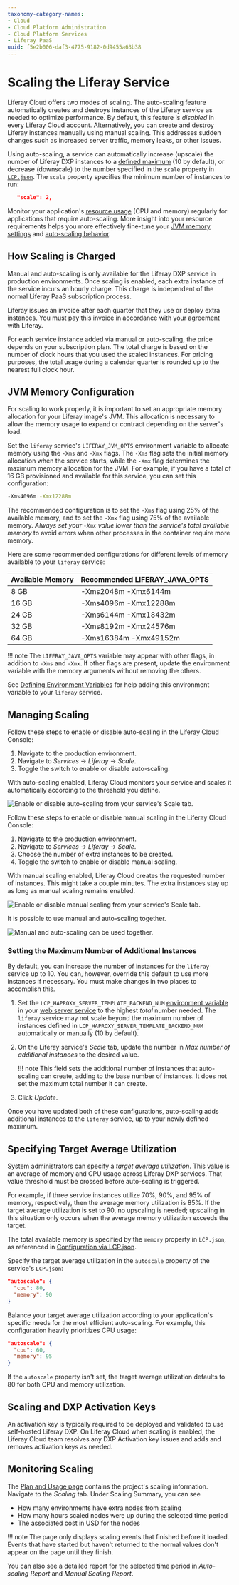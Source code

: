 ```yaml
---
taxonomy-category-names:
- Cloud
- Cloud Platform Administration
- Cloud Platform Services
- Liferay PaaS
uuid: f5e2b006-daf3-4775-9182-0d9455a63b38
---
```

# Scaling the Liferay Service

Liferay Cloud offers two modes of scaling. The auto-scaling feature automatically creates and destroys instances of the Liferay service as needed to optimize performance. By default, this feature is *disabled* in every Liferay Cloud account. Alternatively, you can create and destroy Liferay instances manually using manual scaling. This addresses sudden changes such as increased server traffic, memory leaks, or other issues.

Using auto-scaling, a service can automatically increase (upscale) the number of Liferay DXP instances to a [defined maximum](#setting-the-maximum-number-of-additional-instances) (10 by default), or decrease (downscale) to the number specified in the `scale` property in [`LCP.json`](../reference/configuration-via-lcp-json.md). The `scale` property specifies the minimum number of instances to run:

```json
   "scale": 2,
```

Monitor your application's [resource usage](./quotas-and-resource-usage.md) (CPU and memory) regularly for applications that require auto-scaling. More insight into your resource requirements helps you more effectively fine-tune your [JVM memory settings](#jvm-memory-configuration) and [auto-scaling behavior](#specifying-target-average-utilization).

## How Scaling is Charged

Manual and auto-scaling is only available for the Liferay DXP service in production environments. Once scaling is enabled, each extra instance of the service incurs an hourly charge. This charge is independent of the normal Liferay PaaS subscription process.

Liferay issues an invoice after each quarter that they use or deploy extra instances. You must pay this invoice in accordance with your agreement with Liferay.

For each service instance added via manual or auto-scaling, the price depends on your subscription plan. The total charge is based on the number of clock hours that you used the scaled instances. For pricing purposes, the total usage during a calendar quarter is rounded up to the nearest full clock hour.

## JVM Memory Configuration

For scaling to work properly, it is important to set an appropriate memory allocation for your Liferay image's JVM. This allocation is necessary to allow the memory usage to expand or contract depending on the server's load.

Set the `liferay` service's `LIFERAY_JVM_OPTS` environment variable to allocate memory using the `-Xms` and `-Xmx` flags. The `-Xms` flag sets the initial memory allocation when the service starts, while the `-Xmx` flag determines the maximum memory allocation for the JVM. For example, if you have a total of 16 GB provisioned and available for this service, you can set this configuration:

```bash
-Xms4096m -Xmx12288m
```

The recommended configuration is to set the `-Xms` flag using 25% of the available memory, and to set the `-Xmx` flag using 75% of the available memory. *Always set your `-Xmx` value lower than the service's total available memory* to avoid errors when other processes in the container require more memory.

Here are some recommended configurations for different levels of memory available to your `liferay` service:

| **Available Memory** | **Recommended LIFERAY_JAVA_OPTS** |
| :------------------- | :-------------------------------- |
| 8 GB                 | -Xms2048m -Xmx6144m               |
| 16 GB                | -Xms4096m -Xmx12288m              |
| 24 GB                | -Xms6144m -Xmx18432m              |
| 32 GB                | -Xms8192m -Xmx24576m              |
| 64 GB                | -Xms16384m -Xmx49152m             |

!!! note
    The `LIFERAY_JAVA_OPTS` variable may appear with other flags, in addition to `-Xms` and `-Xmx`. If other flags are present, update the environment variable with the memory arguments without removing the others.

See [Defining Environment Variables](../reference/defining-environment-variables.md) for help adding this environment variable to your `liferay` service.

## Managing Scaling

Follow these steps to enable or disable auto-scaling in the Liferay Cloud Console:

1. Navigate to the production environment.
1. Navigate to *Services* &rarr; *Liferay* &rarr; *Scale*.
1. Toggle the switch to enable or disable auto-scaling.

With auto-scaling enabled, Liferay Cloud monitors your service and scales it automatically according to the threshold you define.

![Enable or disable auto-scaling from your service's Scale tab.](./scaling-the-liferay-service/images/01.png)

Follow these steps to enable or disable manual scaling in the Liferay Cloud Console:

1. Navigate to the production environment.
1. Navigate to *Services* &rarr; *Liferay* &rarr; *Scale*.
1. Choose the number of extra instances to be created.
1. Toggle the switch to enable or disable manual scaling.

With manual scaling enabled, Liferay Cloud creates the requested number of instances. This might take a couple minutes. The extra instances stay up as long as manual scaling remains enabled.

![Enable or disable manual scaling from your service's Scale tab.](./scaling-the-liferay-service/images/02.png)

It is possible to use manual and auto-scaling together.

![Manual and auto-scaling can be used together.](./scaling-the-liferay-service/images/03.png)

### Setting the Maximum Number of Additional Instances

By default, you can increase the number of instances for the `liferay` service up to 10. You can, however, override this default to use more instances if necessary. You must make changes in two places to accomplish this.

1. Set the `LCP_HAPROXY_SERVER_TEMPLATE_BACKEND_NUM` [environment variable](../reference/defining-environment-variables.md) in your [web server service](../platform-services/web-server-service.md) to the highest *total* number needed. The `liferay` service may not scale beyond the maximum number of instances defined in `LCP_HAPROXY_SERVER_TEMPLATE_BACKEND_NUM` automatically or manually (10 by default).

1. On the Liferay service's *Scale* tab, update the number in *Max number of additional instances* to the desired value.

   !!! note
       This field sets the additional number of instances that auto-scaling can create, adding to the base number of instances. It does not set the maximum total number it can create.

1. Click *Update*.

Once you have updated both of these configurations, auto-scaling adds additional instances to the `liferay` service, up to your newly defined maximum.

## Specifying Target Average Utilization

System administrators can specify a *target average utilization*. This value is an average of memory and CPU usage across Liferay DXP services. That value threshold must be crossed before auto-scaling is triggered.

For example, if three service instances utilize 70%, 90%, and 95% of memory, respectively, then the average memory utilization is 85%. If the target average utilization is set to 90, no upscaling is needed; upscaling in this situation only occurs when the average memory utilization exceeds the target.

The total available memory is specified by the `memory` property in `LCP.json`, as referenced in [Configuration via LCP.json](../reference/configuration-via-lcp-json.md).

Specify the target average utilization in the `autoscale` property of the service's `LCP.json`:

```json
"autoscale": {
  "cpu": 80,
  "memory": 90
}
```

Balance your target average utilization according to your application's specific needs for the most efficient auto-scaling. For example, this configuration heavily prioritizes CPU usage:

```json
"autoscale": {
  "cpu": 60,
  "memory": 95
}
```

If the `autoscale` property isn't set, the target average utilization defaults to 80 for both CPU and memory utilization.

## Scaling and DXP Activation Keys

An activation key is typically required to be deployed and validated to use self-hosted Liferay DXP. On Liferay Cloud when scaling is enabled, the Liferay Cloud team resolves any DXP Activation key issues and adds and removes activation keys as needed.

## Monitoring Scaling

The [Plan and Usage page](./quotas-and-resource-usage.md) contains the project's scaling information. Navigate to the *Scaling* tab. Under Scaling Summary, you can see

- How many environments have extra nodes from scaling
- How many hours scaled nodes were up during the selected time period
- The associated cost in USD for the nodes

!!! note
    The page only displays scaling events that finished before it loaded. Events that have started but haven't returned to the normal values don't appear on the page until they finish.

You can also see a detailed report for the selected time period in *Auto-scaling Report* and *Manual Scaling Report*.
